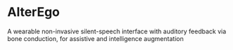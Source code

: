 # AlterEgo
A wearable non-invasive silent-speech interface with auditory feedback via bone conduction, for assistive and intelligence augmentation

